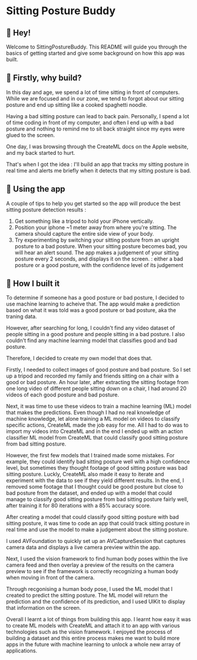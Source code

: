 # Sitting Posture Buddy

## 👋 Hey!
Welcome to SittingPostureBuddy.  This README will guide you through the basics of getting started and give some background on how this app was built.

## 🤔 Firstly, why build?
In this day and age, we spend a lot of time sitting in front of computers.  While we are focused and in our zone, we tend to forgot about our sitting posture and end up sitting like a cooked spaghetti noodle.  

Having a bad sitting posture can lead to back pain.  Personally, I spend a lot of time coding in front of my computer, and often I end up with a bad posture and nothing to remind me to sit back straight since my eyes were glued to the screen.  

One day, I was browsing through the CreateML docs on the Apple website, and my back started to hurt.  

That's when I got the idea : I'll build an app that tracks my sitting posture in real time and alerts me briefly when it detects that my sitting posture is bad.

## 📱 Using the app
A couple of tips to help you get started so the app will produce the best sitting posture detection results : 
1. Get something like a tripod to hold your iPhone vertically.
2. Position your iphone ~1 meter away from where you're sitting.  The camera should capture the entire side view of your body.
3. Try experimenting by switching your sitting posture from an upright posture to a bad posture.  When your sitting posture becomes bad, you will hear an alert sound.  The app makes a judgement of your sitting posture every 2 seconds, and displays it on the screen. : either a bad posture or a good posture, with the confidence level of its judgement

## 🔨 How I built it
To determine if someone has a good posture or bad posture, I decided to use machine learning to acheive that.  The app would make a prediction based on what it was told was a good posture or bad posture, aka the traning data.  

However, after searching for long, I couldn't find any video dataset of people sitting in a good posture and people sitting in a bad posture.  I also couldn't find any machine learning model that classifies good and bad posture.  

Therefore, I decided to create my own model that does that.  

Firstly, I needed to collect images of good posture and bad posture.  So I set up a tripod and recorded my family and friends sitting on a chair with a good or bad posture.  An hour later, after extracting the sitting footage from one long video of different people sitting down on a chair, I had around 20 videos of each good posture and bad posture.  

Next, it was time to use these videos to train a machine learning (ML) model that makes the predictions.  Even though I had no real knowledge of machine knowledge, let alone training a ML model on videos to classify specific actions, CreateML made the job easy for me.  All I had to do was to import my videos into CreateML and in the end I ended up with an action classifier ML model from CreateML that could classify good sitting posture from bad sitting posture.  

However, the first few models that I trained made some mistakes.  For example, they could identify bad sitting posture well with a high confidence level, but sometimes they thought footage of good sitting posture was bad sitting posture.  Luckly, CreateML also made it easy to iterate and experiment with the data to see if they yield different results.  In the end, I removed some footage that I thought could be good posture but close to bad posture from the dataset, and ended up with a model that could manage to classify good sitting posture from bad sitting posture fairly well, after training it for 80 iterations with a 85% accuracy score.  

After creating a model that could classify good sitting posture with bad sitting posture, it was time to code an app that could track sitting posture in real time and use the model to make a judgement about the sitting posture.  

I used AVFoundation to quickly set up an AVCaptureSession that captures camera data and displays a live camera preview within the app.  

Next, I used the vision framework to find human body poses within the live camera feed and then overlay a preview of the results on the camera preview to see if the framework is correctly recognizing a human body when moving in front of the camera.  

Through recgonising a human body pose, I used the ML model that I created to predict the sitting posture.  The ML model will return the prediction and the confidence of its prediction, and I used UIKit to display that information on the screen.  

Overall I learnt a lot of things from building this app.  I learnt how easy it was to create ML models with CreateML and attach it to an app with various technologies such as the vision framework.  I enjoyed the process of building a dataset and this entire process makes me want to build more apps in the future with machine learning to unlock a whole new array of applications.
